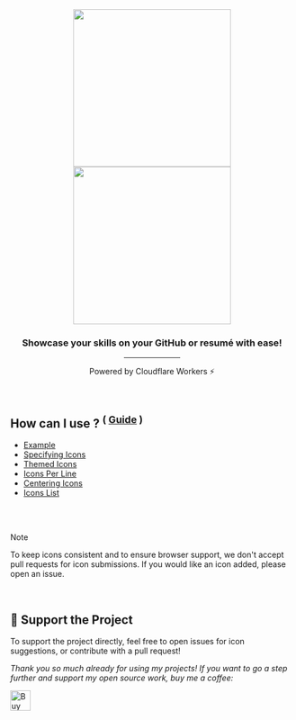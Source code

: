 <div align="center">
  <img align="center" width="280" src="./.github/text-logo.svg#gh-dark-mode-only"/>
  <img align="center" width="280" src="./.github/text-logo-light.svg#gh-light-mode-only"/>
  <br>
  <h3>Showcase your skills on your GitHub or resumé with ease!</h3>
  <hr width="100">
  <p>Powered by Cloudflare Workers ⚡</p>
</div>

<br>

<div>
  <h2>How can I use ? <sup>( <a href="./guide.md">Guide</a> )</sup></h2>
  <ul align="left">
    <li><a href="./guide.md/#example">Example</a></li>
    <li><a href="./guide.md/#specifying-icons">Specifying Icons</a></li>
    <li><a href="./guide.md/#themed-icons">Themed Icons</a></li>
    <li><a href="./guide.md/#icons-per-line">Icons Per Line</a></li>
    <li><a href="./guide.md/#centering-icons">Centering Icons</a></li>
    <li><a href="./guide.md/#icons-list">Icons List</a></li>
  </ul>
</div>

<br><br>

> [!NOTE]
> To keep icons consistent and to ensure browser support, we don't accept pull requests for icon submissions. If you would like an icon added, please open an issue.

<br>

<div>
  <h2>💖 Support the Project</h2>
  <p>To support the project directly, feel free to open issues for icon suggestions, or contribute with a pull request!</p>
  <p><i>Thank you so much already for using my projects! If you want to go a step further and support my open source work, buy me a coffee:</i></p>
  <p>
    <a href='https://ko-fi.com/Q5Q860KQ2' target='_blank'><img height='36' style='border:0px;height:36px;' src='https://cdn.ko-fi.com/cdn/kofi1.png?v=3' border='0' alt='Buy Me a Coffee at ko-fi.com' /></a>
  </p>
</div>
